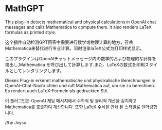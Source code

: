 # MathGPT
This plug-in detects mathematical and physical calculations in OpenAI chat messages and calls Mathematica to compute them. It also renders LaTeX formulas as printed style.  

这个插件自动检测GPT回答中需要进行数学或物理计算的地方，召唤Mathematica来替代进行专业计算，同时渲染laTeX公式为打印样式显示。  

このプラグインはOpenAIチャットメッセージ内の数学的および物理的な計算を検出し,Mathematica を呼び出して計算します.また、LaTeXの数式を印刷スタイルとしてレンダリングします。  

Dieses Plug-in erkennt mathematische und physikalische Berechnungen in OpenAI-Chat-Nachrichten und ruft Mathematica auf, um sie zu berechnen. Es rendert auch LaTeX-Formeln als gedruckten Stil.  

이 플러그인은 OpenAI 채팅 메시지에서 수학적 및 물리적 계산을 감지하고 Mathematica를 호출하여 계산합니다. 또한 LaTeX 수식을 인쇄 된 스타일로 렌더링합니다.

//by Joysu
